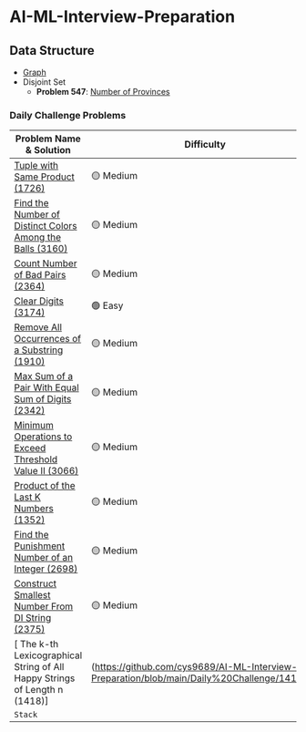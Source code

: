# AI-ML-Interview-Preparation

## Data Structure

- [Graph](https://github.com/cys9689/AI-ML-Interview-Preparation/blob/main/Graph.ipynb)
- Disjoint Set  
  - **Problem 547**: [Number of Provinces](https://leetcode.com/problems/number-of-provinces/description/)

### Daily Challenge Problems  

| Problem Name & Solution | Difficulty | Labels |
|-------------------------|------------|--------|
| [Tuple with Same Product (1726)](https://github.com/cys9689/AI-ML-Interview-Preparation/blob/main/Daily%20Challenge/1726.py) | 🟡 Medium | `HashMap` |
| [Find the Number of Distinct Colors Among the Balls (3160)](https://github.com/cys9689/AI-ML-Interview-Preparation/blob/main/Daily%20Challenge/3160.py) | 🟡 Medium | `HashMap` |
| [Count Number of Bad Pairs (2364)](https://github.com/cys9689/AI-ML-Interview-Preparation/blob/main/Daily%20Challenge/2364.py) | 🟡 Medium | `HashMap` |
| [Clear Digits (3174)](https://github.com/cys9689/AI-ML-Interview-Preparation/blob/main/Daily%20Challenge/3174.py) | 🟢 Easy | `Stack` |
| [Remove All Occurrences of a Substring (1910)](https://github.com/cys9689/AI-ML-Interview-Preparation/blob/main/Daily%20Challenge/1910.py) | 🟡 Medium | `Stack` |
| [Max Sum of a Pair With Equal Sum of Digits (2342)](https://github.com/cys9689/AI-ML-Interview-Preparation/blob/main/Daily%20Challenge/2342.py) | 🟡 Medium | `HashMap` `Priority Queue` |
| [Minimum Operations to Exceed Threshold Value II (3066)](https://github.com/cys9689/AI-ML-Interview-Preparation/blob/main/Daily%20Challenge/3066.py) | 🟡 Medium | `Priority Queue` |
| [Product of the Last K Numbers (1352)](https://github.com/cys9689/AI-ML-Interview-Preparation/blob/main/Daily%20Challenge/1352.py) | 🟡 Medium | `OOP` |
| [Find the Punishment Number of an Integer (2698) ](https://github.com/cys9689/AI-ML-Interview-Preparation/blob/main/Daily%20Challenge/2698.py) | 🟡 Medium | `DP` `Back Track` |
| [Construct Smallest Number From DI String (2375)](https://github.com/cys9689/AI-ML-Interview-Preparation/blob/main/Daily%20Challenge/2375.py) | 🟡 Medium | `Stack` |
|[ The k-th Lexicographical String of All Happy Strings of Length n (1418)]|(https://github.com/cys9689/AI-ML-Interview-Preparation/blob/main/Daily%20Challenge/1415.py)| 🟡 Medium| `Back Track` ,
`Stack`|


